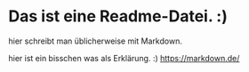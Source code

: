 # Das ist eine Readme-Datei. :)



hier schreibt man üblicherweise mit Markdown.

hier ist ein bisschen was als Erklärung. :)
https://markdown.de/
